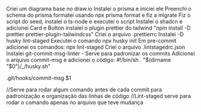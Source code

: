 Criei um diagrama base no draw.io
Instalei o prisma e iniciei ele
Preenchi o schema do prisma formatei usando npx prisma format e fiz a migrate
Fiz o script do seed, instalei o ts-node e executei o script
Instalei o shadcn e adicionei Card e Button
instalei o plugin prettier do tailwind "npm install -D prettier prettier-plugin-tailwindcss"
Criei o arquivo .prettierrc
Instalei -D husky lint-staged
Executei o comando npx husky init
Em pre-commit adicionei os comandos:
npx lint-staged
Criei o arquivo .lintstagedrc.json 
Instalei git-commit-msg-linter - Serve para padronizar os commits
Adicionei o arquivo commit-msg e adicionei o código:
#!/bin/sh
. "$(dirname "$0")/_/husky.sh"

.git/hooks/commit-msg $1

//Serve para rodar algum comando antes de cada commit para padronização e organização das linhas de código
//Lint-staged serve para rodar o comando apenas no arquivo que teve mudança